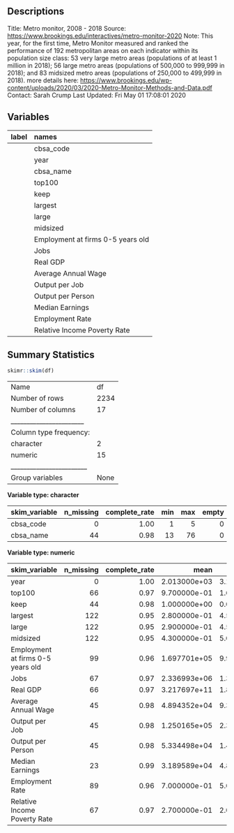 Descriptions
------------

Title: Metro monitor, 2008 - 2018 Source:
<a href="https://www.brookings.edu/interactives/metro-monitor-2020" class="uri">https://www.brookings.edu/interactives/metro-monitor-2020</a>
Note: This year, for the first time, Metro Monitor measured and ranked
the performance of 192 metropolitan areas on each indicator within its
population size class: 53 very large metro areas (populations of at
least 1 million in 2018); 56 large metro areas (populations of 500,000
to 999,999 in 2018); and 83 midsized metro areas (populations of 250,000
to 499,999 in 2018). more details here:
<a href="https://www.brookings.edu/wp-content/uploads/2020/03/2020-Metro-Monitor-Methods-and-Data.pdf" class="uri">https://www.brookings.edu/wp-content/uploads/2020/03/2020-Metro-Monitor-Methods-and-Data.pdf</a>
Contact: Sarah Crump Last Updated: Fri May 01 17:08:01 2020

Variables
---------

| label | names                             |
|:------|:----------------------------------|
|       | cbsa\_code                        |
|       | year                              |
|       | cbsa\_name                        |
|       | top100                            |
|       | keep                              |
|       | largest                           |
|       | large                             |
|       | midsized                          |
|       | Employment at firms 0-5 years old |
|       | Jobs                              |
|       | Real GDP                          |
|       | Average Annual Wage               |
|       | Output per Job                    |
|       | Output per Person                 |
|       | Median Earnings                   |
|       | Employment Rate                   |
|       | Relative Income Poverty Rate      |

Summary Statistics
------------------

``` r
skimr::skim(df)
```

|                                                  |      |
|:-------------------------------------------------|:-----|
| Name                                             | df   |
| Number of rows                                   | 2234 |
| Number of columns                                | 17   |
| \_\_\_\_\_\_\_\_\_\_\_\_\_\_\_\_\_\_\_\_\_\_\_   |      |
| Column type frequency:                           |      |
| character                                        | 2    |
| numeric                                          | 15   |
| \_\_\_\_\_\_\_\_\_\_\_\_\_\_\_\_\_\_\_\_\_\_\_\_ |      |
| Group variables                                  | None |

**Variable type: character**

| skim\_variable |  n\_missing|  complete\_rate|  min|  max|  empty|  n\_unique|  whitespace|
|:---------------|-----------:|---------------:|----:|----:|------:|----------:|-----------:|
| cbsa\_code     |           0|            1.00|    1|    5|      0|        201|           0|
| cbsa\_name     |          44|            0.98|   13|   76|      0|        197|           0|

**Variable type: numeric**

| skim\_variable                    |  n\_missing|  complete\_rate|          mean|            sd|        p0|           p25|           p50|           p75|          p100| hist  |
|:----------------------------------|-----------:|---------------:|-------------:|-------------:|---------:|-------------:|-------------:|-------------:|-------------:|:------|
| year                              |           0|            1.00|  2.013000e+03|  3.160000e+00|   2007.00|  2.010000e+03|  2.013000e+03|  2.016000e+03|  2.018000e+03| ▆▅▅▅▇ |
| top100                            |          66|            0.97|  9.700000e-01|  1.600000e-01|      0.00|  1.000000e+00|  1.000000e+00|  1.000000e+00|  1.000000e+00| ▁▁▁▁▇ |
| keep                              |          44|            0.98|  1.000000e+00|  0.000000e+00|      1.00|  1.000000e+00|  1.000000e+00|  1.000000e+00|  1.000000e+00| ▁▁▇▁▁ |
| largest                           |         122|            0.95|  2.800000e-01|  4.500000e-01|      0.00|  0.000000e+00|  0.000000e+00|  1.000000e+00|  1.000000e+00| ▇▁▁▁▃ |
| large                             |         122|            0.95|  2.900000e-01|  4.500000e-01|      0.00|  0.000000e+00|  0.000000e+00|  1.000000e+00|  1.000000e+00| ▇▁▁▁▃ |
| midsized                          |         122|            0.95|  4.300000e-01|  5.000000e-01|      0.00|  0.000000e+00|  0.000000e+00|  1.000000e+00|  1.000000e+00| ▇▁▁▁▆ |
| Employment at firms 0-5 years old |          99|            0.96|  1.697701e+05|  9.939780e+05|   5809.00|  1.338100e+04|  2.275700e+04|  5.295250e+04|  1.257763e+07| ▇▁▁▁▁ |
| Jobs                              |          67|            0.97|  2.336993e+06|  1.375028e+07|  67995.22|  1.482374e+05|  2.385609e+05|  5.744420e+05|  1.512215e+08| ▇▁▁▁▁ |
| Real GDP                          |          66|            0.97|  3.217697e+11|  1.867652e+12|      0.00|  1.679221e+10|  2.767215e+10|  7.583337e+10|  2.010000e+13| ▇▁▁▁▁ |
| Average Annual Wage               |          45|            0.98|  4.894352e+04|  9.388950e+03|  32355.90|  4.348363e+04|  4.713948e+04|  5.202700e+04|  1.333023e+05| ▇▂▁▁▁ |
| Output per Job                    |          45|            0.98|  1.250165e+05|  2.373605e+04|  75906.88|  1.104321e+05|  1.210043e+05|  1.339354e+05|  2.983564e+05| ▇▇▁▁▁ |
| Output per Person                 |          45|            0.98|  5.334498e+04|  1.430236e+04|  22478.38|  4.511831e+04|  5.137086e+04|  5.997035e+04|  1.664393e+05| ▇▇▁▁▁ |
| Median Earnings                   |          23|            0.99|  3.189589e+04|  4.895250e+03|  17533.77|  2.888955e+04|  3.147040e+04|  3.403366e+04|  5.835438e+04| ▁▇▃▁▁ |
| Employment Rate                   |          89|            0.96|  7.000000e-01|  5.000000e-02|      0.55|  6.700000e-01|  7.000000e-01|  7.300000e-01|  8.500000e-01| ▁▃▇▅▁ |
| Relative Income Poverty Rate      |          67|            0.97|  2.700000e-01|  2.000000e-02|      0.19|  2.500000e-01|  2.700000e-01|  2.800000e-01|  3.700000e-01| ▁▆▇▁▁ |
